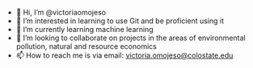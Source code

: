 - 👋 Hi, I’m @victoriaomojeso
- 👀 I’m interested in learning to use Git and be proficient using it
- 🌱 I’m currently learning machine learning
- 💞️ I’m looking to collaborate on projects in the areas of environmental pollution, natural and resource economics
- 📫 How to reach me is via email: victoria.omojeso@colostate.edu

<!---
victoriaomojeso/victoriaomojeso is a ✨ special ✨ repository because its `README.md` (this file) appears on your GitHub profile.
You can click the Preview link to take a look at your changes.
--->
